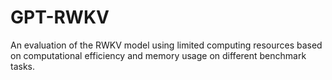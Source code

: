 # GPT-RWKV
An evaluation of the RWKV model using limited computing resources based on computational efficiency and memory usage on different benchmark tasks.
